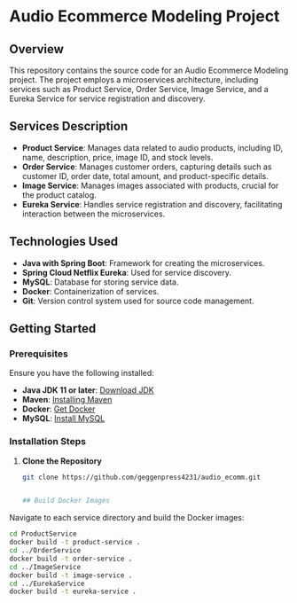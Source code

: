 # Audio Ecommerce Modeling Project

## Overview
This repository contains the source code for an Audio Ecommerce Modeling project. The project employs a microservices architecture, including services such as Product Service, Order Service, Image Service, and a Eureka Service for service registration and discovery.

## Services Description
- **Product Service**: Manages data related to audio products, including ID, name, description, price, image ID, and stock levels.
- **Order Service**: Manages customer orders, capturing details such as customer ID, order date, total amount, and product-specific details.
- **Image Service**: Manages images associated with products, crucial for the product catalog.
- **Eureka Service**: Handles service registration and discovery, facilitating interaction between the microservices.

## Technologies Used
- **Java with Spring Boot**: Framework for creating the microservices.
- **Spring Cloud Netflix Eureka**: Used for service discovery.
- **MySQL**: Database for storing service data.
- **Docker**: Containerization of services.
- **Git**: Version control system used for source code management.

## Getting Started

### Prerequisites
Ensure you have the following installed:
- **Java JDK 11 or later**: [Download JDK](https://jdk.java.net/)
- **Maven**: [Installing Maven](https://maven.apache.org/install.html)
- **Docker**: [Get Docker](https://docs.docker.com/get-docker/)
- **MySQL**: [Install MySQL](https://dev.mysql.com/doc/mysql-installation-excerpt/5.7/en/)

### Installation Steps
1. **Clone the Repository**
   ```bash
   git clone https://github.com/geggenpress4231/audio_ecomm.git


   ## Build Docker Images
Navigate to each service directory and build the Docker images:

```bash
cd ProductService
docker build -t product-service .
cd ../OrderService
docker build -t order-service .
cd ../ImageService
docker build -t image-service .
cd ../EurekaService
docker build -t eureka-service .

